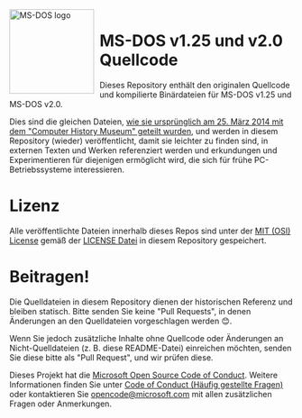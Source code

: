 <img width="150" height="150" align="left" style="float: left; margin: 0 10px 0 0;" alt="MS-DOS logo" src="https://github.com/Microsoft/MS-DOS/blob/master/msdos-logo.png">   

# MS-DOS v1.25 und v2.0 Quellcode
Dieses Repository enthält den originalen Quellcode und kompilierte Binärdateien für MS-DOS v1.25 und MS-DOS v2.0.

Dies sind die gleichen Dateien, [wie sie ursprünglich am 25. März 2014 mit dem "Computer History Museum" geteilt wurden]( http://www.computerhistory.org/atchm/microsoft-ms-dos-early-source-code/), und werden in diesem Repository (wieder) veröffentlicht, damit sie leichter zu finden sind, in externen Texten und Werken referenziert werden und erkundungen und Experimentieren für diejenigen ermöglicht wird, die sich für frühe PC-Betriebssysteme interessieren.

# Lizenz
Alle veröffentlichte Dateien innerhalb dieses Repos sind unter der [MIT (OSI) License]( https://en.wikipedia.org/wiki/MIT_License) gemäß der [LICENSE Datei](https://github.com/Microsoft/MS-DOS/blob/master/LICENSE.md) in diesem Repository gespeichert.

# Beitragen!
Die Quelldateien in diesem Repository dienen der historischen Referenz und bleiben statisch. Bitte senden Sie keine "Pull Requests", in denen Änderungen an den Quelldateien vorgeschlagen werden 😊.  

Wenn Sie jedoch zusätzliche Inhalte ohne Quellcode oder Änderungen an Nicht-Quelldateien (z. B. diese README-Datei) einreichen möchten, senden Sie diese bitte als "Pull Request", und wir prüfen diese.

Dieses Projekt hat die [Microsoft Open Source Code of Conduct](https://opensource.microsoft.com/codeofconduct/). Weitere Informationen finden Sie unter [Code of Conduct (Häufig gestellte Fragen)](https://opensource.microsoft.com/codeofconduct/faq/) oder kontaktieren Sie [opencode@microsoft.com](mailto:opencode@microsoft.com) mit allen zusätzlichen Fragen oder Anmerkungen.
